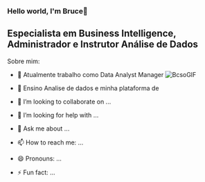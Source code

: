 <!--
**BruceFonseca/BruceFonseca** is a ✨ _special_ ✨ repository because its `README.md` (this file) appears on your GitHub profile.
-->

### Hello world, I'm Bruce👋

## Especialista em Business Intelligence,  <br> Administrador e Instrutor Análise de Dados

Sobre mim:

- 🔭 Atualmente trabalho como Data Analyst Manager ![BcsoGIF](https://github.com/BruceFonseca/BruceFonseca/assets/13718128/b5baf318-2642-4f2c-a838-8a67ba21c650)

- 🌱 Ensino Analise de dados e minha plataforma de 
- 👯 I’m looking to collaborate on ...
- 🤔 I’m looking for help with ...
- 💬 Ask me about ...
- 📫 How to reach me: ...
- 😄 Pronouns: ...
- ⚡ Fun fact: ...

